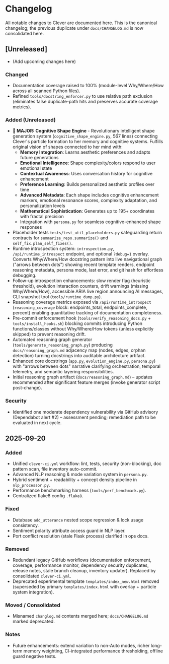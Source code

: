 # Changelog

All notable changes to Clever are documented here. This is the canonical changelog; the previous duplicate under `docs/CHANGELOG.md` is now consolidated here.

## [Unreleased]

- (Add upcoming changes here)

### Changed

- Documentation coverage raised to 100% (module-level Why/Where/How across all scanned Python files).
- Refined `tools/docstring_enforcer.py` to use relative path exclusion (eliminates false duplicate-path hits and preserves accurate coverage metrics).

### Added (Unreleased)

- **🧠 MAJOR: Cognitive Shape Engine** - Revolutionary intelligent shape generation system (`cognitive_shape_engine.py`, 567 lines) connecting Clever's particle formation to her memory and cognitive systems. Fulfills original vision of shapes connected to her mind with:
  - **Memory Integration**: Learns aesthetic preferences and adapts future generations
  - **Emotional Intelligence**: Shape complexity/colors respond to user emotional state  
  - **Contextual Awareness**: Uses conversation history for cognitive enhancement
  - **Preference Learning**: Builds personalized aesthetic profiles over time
  - **Advanced Metadata**: Each shape includes cognitive enhancement markers, emotional resonance scores, complexity adaptation, and personalization levels
  - **Mathematical Sophistication**: Generates up to 195+ coordinates with fractal precision
  - Integration with `persona.py` for seamless cognitive-enhanced shape responses
- Placeholder tests `tests/test_util_placeholders.py` safeguarding return contracts for `summarize_repo.summarize()` and `self_fix.plan_self_fixes()`.
- Runtime introspection system: `introspection.py`, `/api/runtime_introspect` endpoint, and optional `?debug=1` overlay. Converts Why/Where/How docstring pattern into live navigational graph ("arrows between dots") showing recent template renders, endpoint reasoning metadata, persona mode, last error, and git hash for effortless debugging.
- Follow-up introspection enhancements: slow render flag (heuristic threshold), evolution interaction counters, drift warnings (missing Why/Where/How), accessible ARIA live region announcing AI messages, CLI snapshot tool (`tools/runtime_dump.py`).
- Reasoning coverage metrics exposed via `/api/runtime_introspect` (`reasoning_coverage` block: endpoints_total, endpoints_complete, percent) enabling quantitative tracking of documentation completeness.
- Pre-commit enforcement hook (`tools/verify_reasoning_docs.py` + `tools/install_hooks.sh`) blocking commits introducing Python functions/classes without Why/Where/How tokens (unless explicitly skipped) to prevent reasoning drift.
- Automated reasoning graph generator (`tools/generate_reasoning_graph.py`) producing `docs/reasoning_graph.md` adjacency map (nodes, edges, orphan detection) turning docstrings into auditable architecture artifact.
- Enhanced core docstrings (`app.py`, `evolution_engine.py`, `persona.py`) with "arrows between dots" narrative clarifying orchestration, temporal telemetry, and semantic layering responsibilities.
- Initial reasoning graph artifact (`docs/reasoning_graph.md`) – updates recommended after significant feature merges (invoke generator script post-change).

### Security

- Identified one moderate dependency vulnerability via GitHub advisory (Dependabot alert #2) – assessment pending; remediation path to be evaluated in next cycle.

## 2025-09-20

### Added

- Unified `clever-ci.yml` workflow: lint, tests, security (non-blocking), doc pattern scan, file inventory auto-commit.
- Advanced NLP reasoning & mode variation system in `persona.py`.
- Hybrid sentiment + readability + concept density pipeline in `nlp_processor.py`.
- Performance benchmarking harness (`tools/perf_benchmark.py`).
- Centralized flake8 config `.flake8`.

### Fixed

- Database `add_utterance` nested scope regression & lock usage consistency.
- Sentiment polarity attribute access guard in NLP layer.
- Port conflict resolution (stale Flask process) clarified in ops docs.

### Removed

- Redundant legacy GitHub workflows (documentation enforcement, coverage, performance monitor, dependency security duplicates, release notes, stale branch cleanup, inventory updater). Replaced by consolidated `clever-ci.yml`.
- Deprecated experimental template `templates/index_new.html` removed (superseded by primary `templates/index.html` with overlay + particle system integration).

### Moved / Consolidated

- Misnamed `changlog.md` contents merged here; `docs/CHANGELOG.md` marked deprecated.

### Notes

- Future enhancements: extend variation to non-Auto modes, richer long-term memory weighting, CI-integrated performance thresholding, offline guard negative tests.
